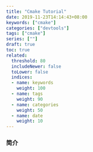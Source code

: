 ```yaml
---
title: "Cmake Tutorial"
date: 2019-11-23T14:14:43+08:00
keywords: ["cmake"]
categories: ["devtools"]
tags: ["cmake"]
series: [""]
draft: true
toc: true
related:
  threshold: 80
  includeNewer: false
  toLower: false
  indices:
  - name: keywords
    weight: 100
  - name: tags
    weight: 90
  - name: categories
    weight: 50
  - name: date
    weight: 10
---
```


### 简介



